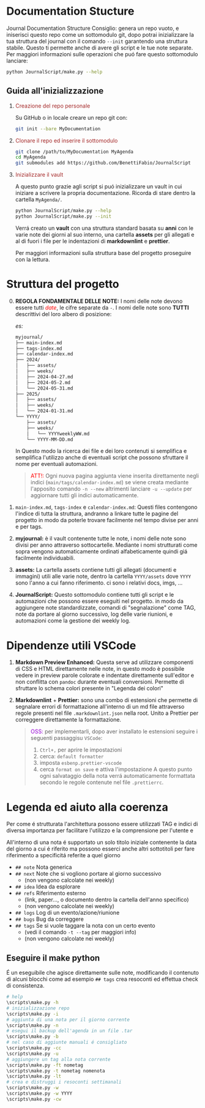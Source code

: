 # Documentation Stucture

Journal Documentation Structure
Consiglio: genera un repo vuoto, e iniserisci questo repo come un sottomodulo git, dopo potrai inizializzare la tua struttura del journal con il comando `--init` garantendo una struttura stabile. Questo ti permette anche di avere gli script e le tue note separate.
Per maggiori informazioni sulle operazioni che puó fare questo sottomodulo lanciare:

```bash
python JournalScript/make.py --help
```

## Guida all'inizializzazione

1. <span style="color: brown;">Creazione del repo personale</span>

   Su GitHub o in locale creare un repo git con:

   ```bash
   git init --bare MyDocumentation
   ```

2. <span style="color: brown;">Clonare il repo ed inserire il sottomodulo</span>

   ```bash
   git clone /path/to/MyDocumentation MyAgenda
   cd MyAgenda
   git submodules add https://github.com/BenettiFabio/JournalScript
   ```

3. <span style="color: brown;">Inizializzare il vault</span>

   A questo punto grazie agli script si puó inizializzare un vault in cui iniziare a scrivere la propria documentazione. Ricorda di stare dentro la cartella `MyAgenda/`.

   ```bash
   python JournalScript/make.py --help
   python JournalScript/make.py --init
   ```

   Verrá creato un **vault** con una struttura standard basata su **anni** con le varie note dei giorni al suo interno, una cartella **assets** per gli allegati e al di fuori i file per le indentazioni di **markdownlint** e **prettier**.

   Per maggiori informazioni sulla struttura base del progetto proseguire con la lettura.

# Struttura del progetto

0. **REGOLA FONDAMENTALE DELLE NOTE:** I nomi delle note devono essere tutti <span style="color:red">_date_</span>, le cifre separate da `-`. I nomi delle note sono **TUTTI** descrittivi del loro albero di posizione:

   _es:_

   ```bash
   myjournal/
   ├── main-index.md
   ├── tags-index.md
   ├── calendar-index.md
   ├── 2024/
   │   ├── assets/
   │   ├── weeks/
   │   ├── 2024-04-27.md
   │   ├── 2024-05-2.md
   │   └── 2024-05-31.md
   ├── 2025/
   │   ├── assets/
   │   ├── weeks/
   │   └── 2024-01-31.md
   └── YYYY/
       ├── assets/
       ├── weeks/
       │   └── YYYYweeklyWW.md
       └── YYYY-MM-DD.md
   ```

   In Questo modo la ricerca dei file e dei loro contenuti si semplifica e semplifica l'utilizzo anche di eventuali script che possono sfruttare il nome per eventuali automazioni.

   > <span style="color: red;">ATT!:</span> Ogni nuova pagina aggiunta viene inserita direttamente negli indici (`main/tags/calendar-index.md`) se viene creata mediante l'apposito comando `-n --new` altrimenti lanciare `-u --update` per aggiornare tutti gli indici automaticamente.

1. `main-index.md`, `tags-index` e `calendar-index.md`: Questi files contengono l'indice di tutta la struttura, andranno a linkare tutte le pagine del progetto in modo da poterle trovare facilmente nel tempo divise per anni e per tags.

2. **myjournal:** è il vault contenente tutte le note, i nomi delle note sono divisi per anno attraverso sottocartelle. Mediante i nomi strutturati come sopra vengono automaticamente ordinati alfabeticamente quindi giá facilmente individuabili.

3. **assets:** La cartella assets contiene tutti gli allegati (documenti e immagini) utili alle varie note, dentro la cartella `YYYY/assets` dove `YYYY` sono l'anno a cui fanno riferimento. ci sono i relativi docs, imgs, ...

4. **JournalScript:** Questo sottomodulo contiene tutti gli script e le automazioni che possono essere eseguiti nel progetto. in modo da aggiungere note standardizzate, comandi di "segnalazione" come TAG, note da portare al giorno successivo, log delle varie riunioni, e automazioni come la gestione dei weekly log.

# Dipendenze utili VSCode

1. **Markdown Preview Enhanced:** Questa serve ad utilizzare componenti di CSS e HTML direttamente nelle note, in questo modo è possibile vedere in preview parole colorate e indentate direttamente sull'editor e non conflitta con `pandoc` durante eventuali conversioni. Permette di sfruttare lo schema colori presente in "Legenda dei colori"

2. **Markdownlint** + **Prettier:** sono una combo di estensioni che permette di segnalare errori di formattazione all'interno di un md file attraverso regole presenti nel file `.markdownlint.json` nella root. Unito a Prettier per correggere direttamente la formattazione.

   > <span style="color: darkviolet;">OSS:</span> per implementarli, dopo aver installato le
   > estensioni seguire i seguenti passaggisu `VSCode`:
   >
   > 1. `Ctrl+,` per aprire le impostazioni
   > 2. cerca: `default formatter`
   > 3. imposta `esbenp.prettier-vscode`
   > 4. cerca `format on save` e attiva l'impostazione A questo punto ogni salvataggio della nota verrá automaticamente formattata secondo le regole contenute nel file `.prettierrc`.

# Legenda ed aiuto alla coerenza

Per come é strutturata l'architettura possono essere utilizzati TAG e indici di diversa importanza per facilitare l'utilizzo e la comprensione per l'utente e

All'interno di una nota é supportato un solo titolo iniziale contenente la data del giorno a cui é riferito ma possono esserci anche altri sottotitoli per fare riferimento a specificitá referite a quel giorno

- `## note` Nota generica
- `## next` Note che si vogliono portare al giorno successivo
  - (non vengono calcolate nei weekly)
- `## idea` Idea da esplorare
- `## refs` Riferimento esterno
  - (link, paper..., o documento dentro la cartella dell'anno specifico)
  - (non vengono calcolate nei weekly)
- `## logs` Log di un evento/azione/riunione
- `## bugs` Bug da correggere
- `## tags` Se si vuole taggare la nota con un certo evento
  - (vedi il comando `-t --tag` per maggiori info)
  - (non vengono calcolate nei weekly)

## Eseguire il make python

É un eseguibile che agisce direttamente sulle note, modificando il contenuto di alcuni blocchi come ad esempio `## tags` crea resoconti ed effettua check di consistenza.

```bash
# help
\scripts\make.py -h
# inizializzazione repo
\scripts\make.py -i
# aggiunta di una nota per il giorno corrente
\scripts\make.py -n
# esegui il backup dell'agenda in un file .tar
\scripts\make.py -b
# nel caso di aggiunte manuali é consigliato
\scripts\make.py -cc
\scripts\make.py -u
# aggiungere un tag alla nota corrente
\scripts\make.py -ft nometag
\scripts\make.py -t nometag nomenota
\scripts\make.py -lt
# crea e distruggi i resoconti settimanali
\scripts\make.py -w
\scripts\make.py -w YYYY
\scripts\make.py -cw
```
